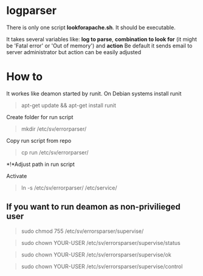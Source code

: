 # logparser

There is only one script **lookforapache.sh**. It should be executable. 

It takes several variables like: **log to parse**, **combination to look for** (it might be 'Fatal error' or 'Out of memory') and **action**
Be default it sends email to server administrator but action can be easily adjusted


# How to #

It workes like deamon started by runit.
On Debian systems install runit


> apt-get update && apt-get install runit


Create folder for run script

> mkdir /etc/sv/errorparser/


Copy run script from repo

> cp run /etc/sv/errorparser/



*!*Adjust path in run script


Activate

> ln -s /etc/sv/errorparser/ /etc/service/




## If you want to run deamon as non-privilieged user ##


> sudo chmod 755 /etc/sv/errorsparser/supervise/


> sudo chown YOUR-USER /etc/sv/errorsparser/supervise/status


> sudo chown YOUR-USER /etc/sv/errorsparser/supervise/ok


> sudo chown YOUR-USER /etc/sv/errorsparser/supervise/control

